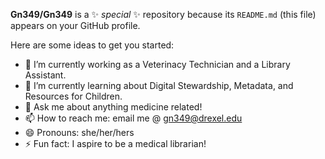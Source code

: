 
**Gn349/Gn349** is a ✨ _special_ ✨ repository because its `README.md` (this file) appears on your GitHub profile.

Here are some ideas to get you started:

- 🔭 I’m currently working as a Veterinacy Technician and a Library Assistant.
- 🌱 I’m currently learning about Digital Stewardship, Metadata, and Resources for Children.
- 💬 Ask me about anything medicine related!
- 📫 How to reach me: email me @ gn349@drexel.edu
- 😄 Pronouns: she/her/hers
- ⚡ Fun fact: I aspire to be a medical librarian!
